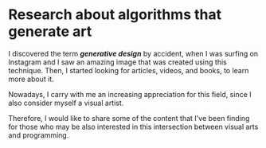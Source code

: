 # Research about algorithms that generate art

I discovered the term ***generative design*** by accident, when I was surfing on Instagram and I saw an amazing image that was created using this technique. Then, I started looking for articles, videos, and books, to learn more about it.

Nowadays, I carry with me an increasing appreciation for this field, since I also consider myself a visual artist.

Therefore, I would like to share some of the content that I've been finding for those who may be also interested in this intersection between visual arts and programming.
